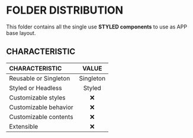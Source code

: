 # FOLDER DISTRIBUTION

This folder contains all the single use **STYLED components** to use as APP base layout.

## CHARACTERISTIC

| CHARACTERISTIC        |   VALUE   |
| :-------------------- | :-------: |
| Reusable or Singleton | Singleton |
| Styled or Headless    |  Styled   |
| Customizable styles   |    ❌     |
| Customizable behavior |    ❌     |
| Customizable contents |    ❌     |
| Extensible            |    ❌     |
